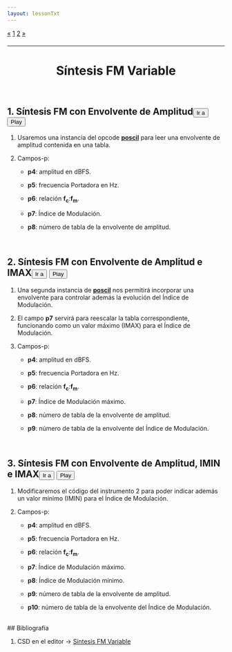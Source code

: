 ```yaml
---
layout: lessonTxt
---
```


<div class="paginationDiv">
<div class="pagination">
  <a href="#">&laquo;</a>
  <a class="active" href="#">1</a>
  <a onclick="loadOnClick('{{site.baseurl}}/lessons/sintesis_aditiva/side_projects/sintesis_fm/Capitulo1/fm_1.2/b/', 'fm_1.2-b.html','fm_1.2-b.csd', false)" href="javascript:void(0);">2</a>
  <a onclick="loadOnClick('{{site.baseurl}}/lessons/sintesis_aditiva/side_projects/sintesis_fm/Capitulo1/fm_1.2/b/', 'fm_1.2-b.html','fm_1.2-b.csd', false)" href="javascript:void(0);">&raquo;</a>
</div>
</div>
<br style="display: block; content: ''; margin-top: 20px;">
<hr>
<br style="display: block; content: ''; margin-top: 40px;">

# <center> Síntesis FM Variable </center>

<br>

<script> 
function jumpToLine(init, end) { 
 editor.setSelection({line: init, ch:0}, {line: end});
 editor.scrollIntoView({line: init-2, ch:0});
}


function play(i) {
    var csd = ""
    if (i == 1)
      csd = "<CsScore>\na 0 0 12\n f 1 12 8192 10 1\n f 2 12 8193 7 0 2048 1 4097 1 2048 0\n i 1 12 3 -12 440 3 20 2\n";
    else if (i == 2)
      csd = "<CsScore>\na 0 0 12\n f 1 12 8192 10 1\n f 2 12 8193 7 0 2048 1 4097 1 2048 0\n f 3 12 8193 7 0 8193 1\n i 2 12 3 -12 440 3 20 2 3\n";
    else if (i == 3)
      csd = "<CsScore>\na 0 0 12\n f 1 12 8192 10 1\n f 2 12 8193 7 0 2048 1 4097 1 2048 0\n f 3 12 8193 7 0 8193 1\n i 3 12 3 -12 440 3 20 10 2 3\n";
    var txt = editor.getValue();
    txt = txt.replace(/<CsScore>/, csd);

     csound.stop();
     csound.Csound.setOption("-r" + window.parent.csound.Csound.getaudioContext().sampleRate);
     csound.CompileCsdText(txt);
 	 csound.Play();
}

</script>



## 1. Síntesis FM con Envolvente de Amplitud<button onclick="jumpToLine(5,22)">Ir a</button> <button onclick="play(1)">Play</button>

1. Usaremos una instancia del opcode <a href="http://www.csounds.com/manual/html/poscil.html"><b>poscil</b></a> para leer una envolvente de amplitud contenida en una tabla.

2. Campos-p:

      - <b>p4</b>: amplitud en dBFS.

      - <b>p5</b>: frecuencia Portadora en Hz.

      - <b>p6</b>: relación <b>f<sub>c</sub></b>:<b>f<sub>m</sub></b>.
      
      - <b>p7</b>: Índice de Modulación.

      - <b>p8</b>: número de tabla de la envolvente de amplitud.


<br>

## 2. Síntesis FM con Envolvente de Amplitud e IMAX<button onclick="jumpToLine(23,42)">Ir a</button> <button onclick="play(2)">Play</button>

1. Una segunda instancia de <a href="http://www.csounds.com/manual/html/poscil.html"><b>poscil</b></a> nos permitirá incorporar una envolvente para controlar además la evolución del Índice de Modulación.

2. El campo <b>p7</b> servirá para reescalar la tabla correspondiente, funcionando como un valor máximo (IMAX) para el Índice de Modulación.

3. Campos-p:

      - <b>p4</b>: amplitud en dBFS.

      - <b>p5</b>: frecuencia Portadora en Hz.

      - <b>p6</b>: relación <b>f<sub>c</sub></b>:<b>f<sub>m</sub></b>.

      - <b>p7</b>: Índice de Modulación máximo.

      - <b>p8</b>: número de tabla de la envolvente de amplitud.

      - <b>p9</b>: número de tabla de la envolvente del Índice de Modulación.


<br>


## 3. Síntesis FM con Envolvente de Amplitud, IMIN e IMAX<button onclick="jumpToLine(43,65)">Ir a</button> <button onclick="play(3)">Play</button>

1. Modificaremos el código del instrumento 2 para poder indicar además un valor mínimo (IMIN) para el Índice de Modulación.

2. Campos-p:

      - <b>p4</b>: amplitud en dBFS.

      - <b>p5</b>: frecuencia Portadora en Hz.

      - <b>p6</b>: relación <b>f<sub>c</sub></b>:<b>f<sub>m</sub></b>.

      - <b>p7</b>: Índice de Modulación máximo.

      - <b>p8</b>: Índice de Modulación mínimo.

      - <b>p9</b>: número de tabla de la envolvente de amplitud.

      - <b>p10</b>: número de tabla de la envolvente del Índice de Modulación.


<br>
## Bibliografía

1. CSD en el editor -> <a href="{{site.baseurl}}/lessons/sintesis_aditiva/side_projects/sintesis_fm/Capitulo1/fm_1.2/a/fm_1.2-a.csd">Síntesis FM Variable</a>

<br>

